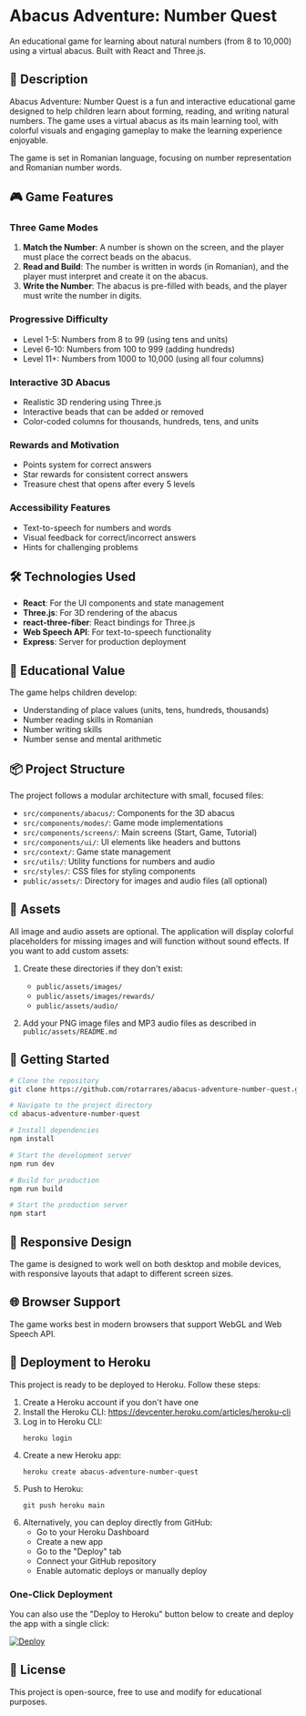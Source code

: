# Abacus Adventure: Number Quest

An educational game for learning about natural numbers (from 8 to 10,000) using a virtual abacus. Built with React and Three.js.

## 📝 Description

Abacus Adventure: Number Quest is a fun and interactive educational game designed to help children learn about forming, reading, and writing natural numbers. The game uses a virtual abacus as its main learning tool, with colorful visuals and engaging gameplay to make the learning experience enjoyable.

The game is set in Romanian language, focusing on number representation and Romanian number words.

## 🎮 Game Features

### Three Game Modes

1. **Match the Number**: A number is shown on the screen, and the player must place the correct beads on the abacus.
2. **Read and Build**: The number is written in words (in Romanian), and the player must interpret and create it on the abacus.
3. **Write the Number**: The abacus is pre-filled with beads, and the player must write the number in digits.

### Progressive Difficulty

- Level 1-5: Numbers from 8 to 99 (using tens and units)
- Level 6-10: Numbers from 100 to 999 (adding hundreds)
- Level 11+: Numbers from 1000 to 10,000 (using all four columns)

### Interactive 3D Abacus

- Realistic 3D rendering using Three.js
- Interactive beads that can be added or removed
- Color-coded columns for thousands, hundreds, tens, and units

### Rewards and Motivation

- Points system for correct answers
- Star rewards for consistent correct answers
- Treasure chest that opens after every 5 levels

### Accessibility Features

- Text-to-speech for numbers and words
- Visual feedback for correct/incorrect answers
- Hints for challenging problems

## 🛠️ Technologies Used

- **React**: For the UI components and state management
- **Three.js**: For 3D rendering of the abacus
- **react-three-fiber**: React bindings for Three.js
- **Web Speech API**: For text-to-speech functionality
- **Express**: Server for production deployment

## 🧠 Educational Value

The game helps children develop:

- Understanding of place values (units, tens, hundreds, thousands)
- Number reading skills in Romanian
- Number writing skills
- Number sense and mental arithmetic

## 📦 Project Structure

The project follows a modular architecture with small, focused files:

- `src/components/abacus/`: Components for the 3D abacus
- `src/components/modes/`: Game mode implementations
- `src/components/screens/`: Main screens (Start, Game, Tutorial)
- `src/components/ui/`: UI elements like headers and buttons
- `src/context/`: Game state management
- `src/utils/`: Utility functions for numbers and audio
- `src/styles/`: CSS files for styling components
- `public/assets/`: Directory for images and audio files (all optional)

## 🎨 Assets

All image and audio assets are optional. The application will display colorful placeholders for missing images and will function without sound effects. If you want to add custom assets:

1. Create these directories if they don't exist:
   - `public/assets/images/`
   - `public/assets/images/rewards/`
   - `public/assets/audio/`

2. Add your PNG image files and MP3 audio files as described in `public/assets/README.md`

## 🚀 Getting Started

```bash
# Clone the repository
git clone https://github.com/rotarrares/abacus-adventure-number-quest.git

# Navigate to the project directory
cd abacus-adventure-number-quest

# Install dependencies
npm install

# Start the development server
npm run dev

# Build for production
npm run build

# Start the production server
npm start
```

## 📱 Responsive Design

The game is designed to work well on both desktop and mobile devices, with responsive layouts that adapt to different screen sizes.

## 🌐 Browser Support

The game works best in modern browsers that support WebGL and Web Speech API.

## 🚀 Deployment to Heroku

This project is ready to be deployed to Heroku. Follow these steps:

1. Create a Heroku account if you don't have one
2. Install the Heroku CLI: https://devcenter.heroku.com/articles/heroku-cli
3. Log in to Heroku CLI:
   ```
   heroku login
   ```
4. Create a new Heroku app:
   ```
   heroku create abacus-adventure-number-quest
   ```
5. Push to Heroku:
   ```
   git push heroku main
   ```
6. Alternatively, you can deploy directly from GitHub:
   - Go to your Heroku Dashboard
   - Create a new app
   - Go to the "Deploy" tab
   - Connect your GitHub repository
   - Enable automatic deploys or manually deploy

### One-Click Deployment

You can also use the "Deploy to Heroku" button below to create and deploy the app with a single click:

[![Deploy](https://www.herokucdn.com/deploy/button.svg)](https://heroku.com/deploy?template=https://github.com/rotarrares/abacus-adventure-number-quest)

## 📄 License

This project is open-source, free to use and modify for educational purposes.